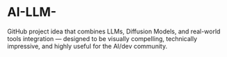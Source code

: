 # AI-LLM-
 GitHub project idea that combines LLMs, Diffusion Models, and real-world tools integration — designed to be visually compelling, technically impressive, and highly useful for the AI/dev community.
